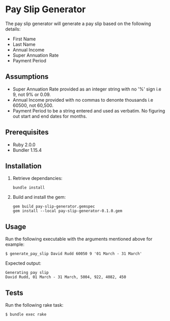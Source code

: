 Pay Slip Generator
======

The pay slip generator will generate a pay slip based on the following details:

* First Name
* Last Name
* Annual Income
* Super Annuation Rate
* Payment Period

## Assumptions

* Super Annuation Rate provided as an integer string with no '%' sign i.e 9, not 9% or 0.09.
* Annual Income provided with no commas to denonte thousands i.e 60500, not 60,500.
* Payment Period to be a string entered and used as verbatim. No figuring out start and end dates for months.

## Prerequisites

* Ruby 2.0.0
* Bundler 1.15.4

## Installation

1. Retrieve dependancies:
    ```
    bundle install
    ```
2. Build and install the gem:
    ```
    gem build pay-slip-generator.gemspec
    gem install --local pay-slip-generator-0.1.0.gem
    ```

## Usage

Run the following executable with the arguments mentioned above for example:

    $ generate_pay_slip David Rudd 60050 9 '01 March - 31 March'

Expected output:

    Generating pay slip
    David Rudd, 01 March - 31 March, 5004, 922, 4082, 450

## Tests

Run the following rake task:

    $ bundle exec rake
